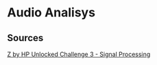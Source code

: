 # Audio Analisys

## Sources

[Z by HP Unlocked Challenge 3 - Signal Processing](https://www.kaggle.com/datasets/kenjee/z-by-hp-unlocked-challenge-3-signal-processing?resource=download)